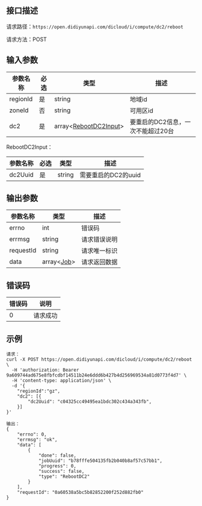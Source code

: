 ## 接口描述
请求路径：`https://open.didiyunapi.com/dicloud/i/compute/dc2/reboot`

请求方法：POST
## 输入参数
|参数名称 | 必选 | 类型 | 描述|
|--------|-----|-----|-----|
| regionId | 是 | string | 地域id |
| zoneId | 否 | string | 可用区id |
| dc2 | 是 | array<[RebootDC2Input](#RebootDC2Input)> | 要重启的DC2信息，一次不能超过20台 |

<span id="RebootDC2Input"></span>
RebootDC2Input：

|参数名称 | 必选 | 类型 | 描述|
|--------|-----|-----|-----|
|dc2Uuid     | 是 |   string  |   需要重启的DC2的uuid     |


## 输出参数
|参数名称  | 类型 | 描述 |
|--------|-----|-----|
|errno | int  |错误码 |
|errmsg|string|请求错误说明   |
|requestId |string|请求唯一标识 |
|data | array<[Job](/static/docs-content/products/通用响应结构.md#Job)>   | 请求返回数据| 

## 错误码
|错误码 | 说明    |
|------|--------|
| 0    | 请求成功  |

## 示例

```
请求：
curl -X POST https://open.didiyunapi.com/dicloud/i/compute/dc2/reboot \
  -H 'authorization: Bearer 9a609744ad675e8fbfcdbf14511b24e6ddd6b427b4d256969534a81d0773f4d7' \
  -H 'content-type: application/json' \
  -d '{
	"regionId":"gz",
	"dc2": [{
		"dc2Uuid": "c04325cc49495ea1bdc302c434a343fb",
	}]
}'

输出：
{
	"errno": 0,
	"errmsg": "ok",
	"data": [
		{
			"done": false,
			"jobUuid": "b78fffe504135fb2b040b8af57c57bb1",
			"progress": 0,
			"success": false,
			"type": "RebootDC2"
		}
	],
	"requestId": "0a60538a5bc5b82852200f252d882fb0"
}
```
